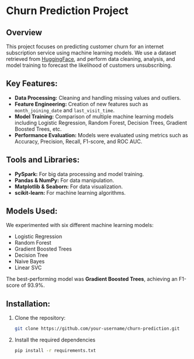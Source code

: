 # Churn Prediction Project

## Overview
This project focuses on predicting customer churn for an internet subscription service using machine learning models. We use a dataset retrieved from [HuggingFace](https://huggingface.co/datasets/d0r1h/customer_churn), and perform data cleaning, analysis, and model training to forecast the likelihood of customers unsubscribing.

## Key Features:
- **Data Processing:** Cleaning and handling missing values and outliers.
- **Feature Engineering:** Creation of new features such as `month_joining_date` and `last_visit_time`.
- **Model Training:** Comparison of multiple machine learning models including Logistic Regression, Random Forest, Decision Trees, Gradient Boosted Trees, etc.
- **Performance Evaluation:** Models were evaluated using metrics such as Accuracy, Precision, Recall, F1-score, and ROC AUC.

## Tools and Libraries:
- **PySpark:** For big data processing and model training.
- **Pandas & NumPy:** For data manipulation.
- **Matplotlib & Seaborn:** For data visualization.
- **scikit-learn:** For machine learning algorithms.

## Models Used:
We experimented with six different machine learning models:
- Logistic Regression
- Random Forest
- Gradient Boosted Trees
- Decision Tree
- Naive Bayes
- Linear SVC

The best-performing model was **Gradient Boosted Trees**, achieving an F1-score of 93.9%.

## Installation:
1. Clone the repository:
   ```bash
   git clone https://github.com/your-username/churn-prediction.git
   ```
2. Install the required dependencies
    ```bash
   pip install -r requirements.txt
   ```
